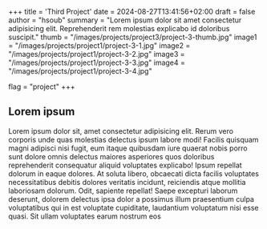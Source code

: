 +++
title = 'Third Project'
date = 2024-08-27T13:41:56+02:00
draft = false
author = "hsoub"
summary = "Lorem ipsum dolor sit amet consectetur adipisicing elit. Reprehenderit rem molestias explicabo id doloribus suscipit."
thumb = "/images/projects/project3/project-3-thumb.jpg"
image1 =  "/images/projects/project1/project-3-1.jpg"
image2 =  "/images/projects/project1/project-3-2.jpg"
image3 =  "/images/projects/project1/project-3-3.jpg"
image4 =  "/images/projects/project1/project-3-4.jpg"

flag = "project"
+++
## Lorem ipsum

Lorem ipsum dolor sit, amet consectetur adipisicing elit. Rerum vero corporis unde quas molestias delectus ipsum labore modi! Facilis quisquam magni adipisci nisi fugit, eum itaque quibusdam iure quaerat nobis porro sunt dolore omnis delectus maiores asperiores quos doloribus reprehenderit consequatur aliquid voluptates explicabo! Ipsum repellat dolorum in eaque dolores. At soluta libero, obcaecati dicta facilis voluptates necessitatibus debitis dolores veritatis incidunt, reiciendis atque mollitia laboriosam dolorum. Odit, sapiente repellat! Saepe excepturi laborum deserunt, dolorem delectus ipsa dolor a possimus illum praesentium culpa voluptatibus qui in est voluptate cupiditate, laudantium voluptatum nisi esse quasi. Sit ullam voluptates earum nostrum eos
